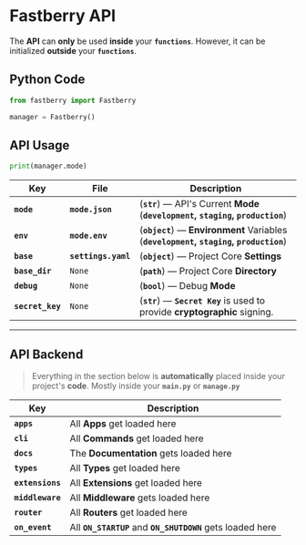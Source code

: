 # Fastberry **API**

The **API** can **only** be used **inside** your **`functions`**.
However, it can be initialized **outside** your **`functions`**.

## Python **Code**

```python
from fastberry import Fastberry

manager = Fastberry()
```

## API **Usage**

```python
print(manager.mode)
```

| Key              | File                | Description                                                                             |
| ---------------- | ------------------- | --------------------------------------------------------------------------------------- |
| **`mode`**       | **`mode.json`**     | (**`str`**) — API's Current **Mode** (**`development`, `staging`, `production`**)       |
| **`env`**        | **`mode.env`**      | (**`object`**) — **Environment** Variables (**`development`, `staging`, `production`**) |
| **`base`**       | **`settings.yaml`** | (**`object`**) — Project Core **Settings**                                              |
| **`base_dir`**   | `None`              | (**`path`**) — Project Core **Directory**                                               |
| **`debug`**      | `None`              | (**`bool`**) — Debug **Mode**                                                           |
| **`secret_key`** | `None`              | (**`str`**) — **`Secret Key`** is used to provide **cryptographic** signing.            |

---

## API **Backend**

> Everything in the section below is **automatically** placed inside your project's **code**. Mostly inside your **`main.py`** or **`manage.py`**

| Key              | Description                                                 |
| ---------------- | ----------------------------------------------------------- |
| **`apps`**       | All **Apps** get loaded here                                |
| **`cli`**        | All **Commands** get loaded here                            |
| **`docs`**       | The **Documentation** gets loaded here                      |
| **`types`**      | All **Types** get loaded here                               |
| **`extensions`** | All **Extensions** get loaded here                          |
| **`middleware`** | All **Middleware** gets loaded here                         |
| **`router`**     | All **Routers** get loaded here                             |
| **`on_event`**   | All **`ON_STARTUP`** and **`ON_SHUTDOWN`** gets loaded here |
